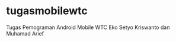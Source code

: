 tugasmobilewtc
==============

Tugas Pemograman Android Mobile WTC Eko Setyo Kriswanto dan Muhamad Arief
